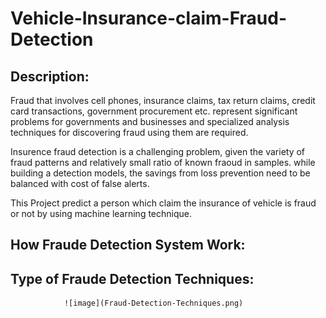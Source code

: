 # Vehicle-Insurance-claim-Fraud-Detection
## Description:
Fraud that involves cell phones, insurance claims, tax return claims, credit card transactions, government procurement etc. represent significant problems for governments and businesses and specialized analysis techniques for discovering fraud using them are required.

Insurence fraud detection is a challenging problem, given the variety of fraud patterns and relatively small ratio of known fraoud in samples. while building a detection models, the savings from loss prevention need to be balanced with cost of false alerts.

This Project predict a person which claim the insurance of vehicle is fraud or not by using machine learning technique. 

## How Fraude Detection System Work:
                           
## Type of Fraude Detection Techniques:

                ![image](Fraud-Detection-Techniques.png)


